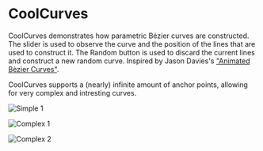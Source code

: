 CoolCurves
==========

CoolCurves demonstrates how parametric Bézier curves are constructed. The slider is used to observe the curve and the position of the lines that are used to construct it. The Random button is used to discard the current lines and construct a new random curve. Inspired by Jason Davies's ["Animated Bèzier Curves"](http://www.jasondavies.com/animated-bezier/).

CoolCurves supports a (nearly) infinite amount of anchor points, allowing for very complex and intresting curves.

![Simple 1](http://i.imgur.com/TCf3vdG.png)

![Complex 1](http://i.imgur.com/HH5aXl5.png)

![Complex 2](http://i.imgur.com/wiVEhZW.png)
